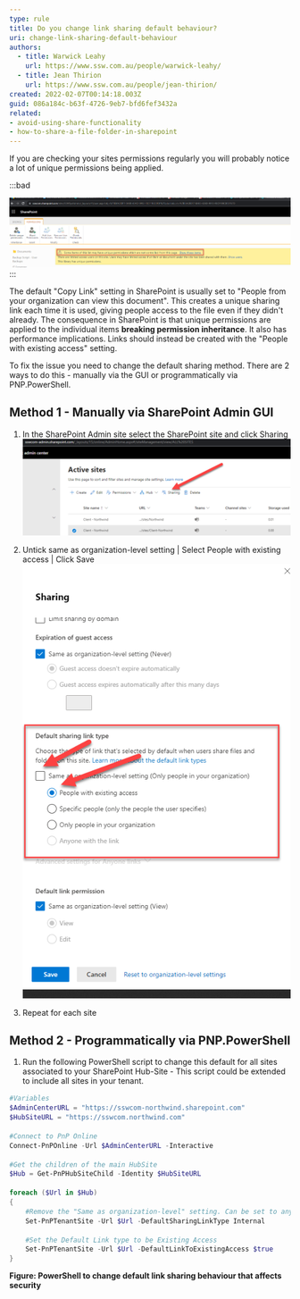 ```yaml
---
type: rule
title: Do you change link sharing default behaviour?
uri: change-link-sharing-default-behaviour
authors:
  - title: Warwick Leahy
    url: https://www.ssw.com.au/people/warwick-leahy/
  - title: Jean Thirion
    url: https://www.ssw.com.au/people/jean-thirion/
created: 2022-02-07T00:14:18.003Z
guid: 086a184c-b63f-4726-9eb7-bfd6fef3432a
related:
- avoid-using-share-functionality
- how-to-share-a-file-folder-in-sharepoint
---
```

If you are checking your sites permissions regularly you will probably notice a lot of unique permissions being applied.

:::bad

![Figure: Some items may have unique permissions](uniquepermissions.png)
:::

The default "Copy Link" setting in SharePoint is usually set to "People from your organization can view this document".  This creates a unique sharing link each time it is used, giving people access to the file even if they didn't already.
The consequence in SharePoint is that unique permissions are applied to the individual items **breaking permission inheritance**. It also has performance implications.  Links should instead be created with the "People with existing access" setting.

<!--endintro-->

To fix the issue you need to change the default sharing method.  There are 2 ways to do this - manually via the GUI or programmatically via PNP.PowerShell.

## Method 1 - Manually via SharePoint Admin GUI

1. In the SharePoint Admin site select the SharePoint site and click Sharing
   ![Figure: Select Sharing](defaultsharinglinktype1.png)

2. Untick same as organization-level setting | Select People with existing access | Click Save
   ![Figure: Select people with existing access](defaultsharinglinktype2.png)

3. Repeat for each site

## Method 2 - Programmatically via PNP.PowerShell

1. Run the following PowerShell script to change this default for all sites associated to your SharePoint Hub-Site - This script could be extended to include all sites in your tenant.

```powershell
#Variables
$AdminCenterURL = "https://sswcom-northwind.sharepoint.com"
$HubSiteURL = "https://sswcom.northwind.com"

#Connect to PnP Online
Connect-PnPOnline -Url $AdminCenterURL -Interactive

#Get the children of the main HubSite
$Hub = Get-PnPHubSiteChild -Identity $HubSiteURL

foreach ($Url in $Hub)
{
    #Remove the "Same as organization-level" setting. Can be set to anything Internal, None or Direct.
    Set-PnPTenantSite -Url $Url -DefaultSharingLinkType Internal

    #Set the Default Link type to be Existing Access
    Set-PnPTenantSite -Url $Url -DefaultLinkToExistingAccess $true
}
```

**Figure: PowerShell to change default link sharing behaviour that affects security**
